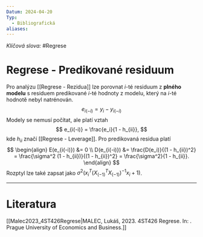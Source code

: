 ```yaml
---
Datum: 2024-04-20
Typ:
  - Bibliografická
aliases:
---
```

*Klíčová slova:* #Regrese 
# Regrese - Predikované residuum
Pro analýzu [[Regrese - Rezidua]] lze porovnat $i$-té residuum z **plného modelu** s residuem predikované $i$-té hodnoty z modelu, který na $i$-té hodnotě nebyl natrénován.
$$
e_{i(-i)} = y_i - y_{i(-i)}
$$
Modely se nemusí počítat, ale platí vztah
$$
e_{i(-i)} = \frac{e_i}{1 - h_{ii}},
$$
kde $h_{ii}$ značí [[Regrese - Leverage]]. Pro predikovaná residua platí
$$
\begin{align}
E(e_{i(-i)}) &= 0 \\
D(e_{i(-i)}) &= \frac{D(e_i)}{(1 - h_{ii})^2} =
\frac{\sigma^2 (1 - h_{ii})}{(1 - h_{ii})^2} =
\frac{\sigma^2}{1 - h_{ii}}.
\end{align}
$$
Rozptyl lze také zapsat jako $\sigma^2 \left( x_i^T \left( X_{(-1)}^T X_{(-1)} \right)^{-1} x_i + 1 \right)$. 
- - -
# Literatura
[[Malec2023_4ST426Regrese|MALEC, Lukáš, 2023. 4ST426 Regrese. In: . Prague University of Economics and Business.]]